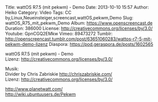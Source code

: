 Title: wattOS R7.5 (mit pekwm) - Demo
Date: 2013-10-10 15:57
Author: Heiko
Category: Video
Tags: CC by,Linux,Neueinsteiger,screencast,wattOS,pekwm,Demo
Slug: wattOS_R75_mit_pekwm_Demo
Album: https://www.openscreencast.de
Duration: 386000
License: http://creativecommons.org/licenses/by/3.0/
Youtube: GpnCGQ2EMkw
Vimeo: 89473272
Tumblr: http://openscreencast.tumblr.com/post/63651060283/wattos-r7-5-mit-pekwm-demo-lizenz
Diaspora: https://pod.geraspora.de/posts/1602565

wattOS R7.5 (mit pekwm) - Demo  
Lizenz: <http://creativecommons.org/licenses/by/3.0/>  
  
Musik:  
Divider by Chris Zabriskie <http://chriszabriskie.com/>  
Lizenz: <http://creativecommons.org/licenses/by/3.0/>  
  
<http://www.planetwatt.com/>  
<http://wiki.ubuntuusers.de/Pekwm>

